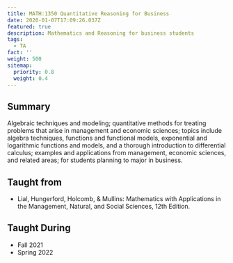 ```yaml
---
title: MATH:1350 Quantitative Reasoning for Business
date: 2020-01-07T17:09:26.037Z
featured: true
description: Mathematics and Reasoning for business students
tags:
  - TA
fact: ''
weight: 500
sitemap:
  priority: 0.8
  weight: 0.4
---
```


## Summary

Algebraic techniques and modeling; quantitative methods for treating problems that arise in management and economic sciences; topics include algebra techniques, functions and functional models, exponential and logarithmic functions and models, and a thorough introduction to differential calculus; examples and applications from management, economic sciences, and related areas; for students planning to major in business.

## Taught from

- Lial, Hungerford, Holcomb, & Mullins: Mathematics with Applications in the Management, Natural, and Social Sciences, 12th Edition.

## Taught During

- Fall 2021
- Spring 2022